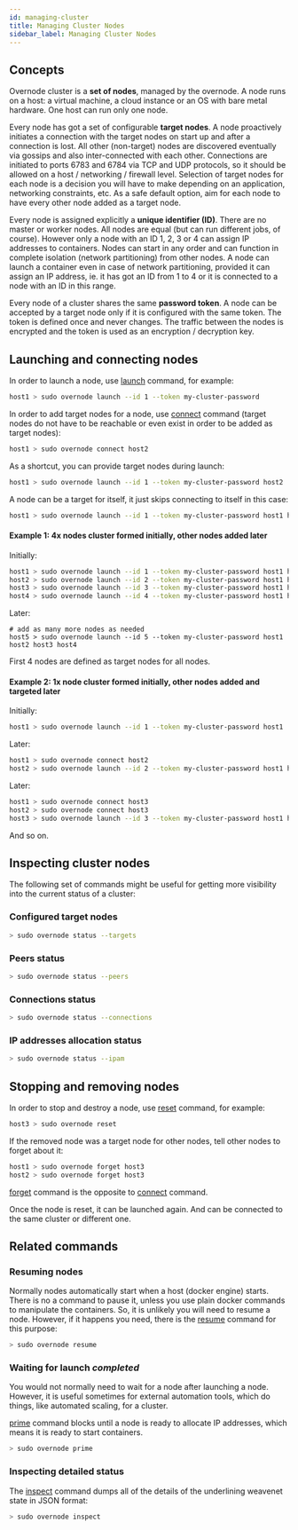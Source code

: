 ```yaml
---
id: managing-cluster
title: Managing Cluster Nodes
sidebar_label: Managing Cluster Nodes
---
```


## Concepts

Overnode cluster is a **set of nodes**, managed by the overnode. A node runs on a host: a virtual machine, a cloud instance or an OS with bare metal hardware. One host can run only one node.

Every node has got a set of configurable **target nodes**. A node proactively initiates a connection with the target nodes on start up and after a connection is lost. All other (non-target) nodes are discovered eventually via gossips and also inter-connected with each other. Connections are initiated to ports 6783 and 6784 via TCP and UDP protocols, so it should be allowed on a host / networking / firewall level. Selection of target nodes for each node is a decision you will have to make depending on an application, networking constraints, etc. As a safe default option, aim for each node to have every other node added as a target node.

Every node is assigned explicitly a **unique identifier (ID)**. There are no master or worker nodes. All nodes are equal (but can run different jobs, of course). However only a node with an ID 1, 2, 3 or 4 can assign IP addresses to containers. Nodes can start in any order and can function in complete isolation (network partitioning) from other nodes. A node can launch a container even in case of network partitioning, provided it can assign an IP address, ie. it has got an ID from 1 to 4 or it is connected to a node with an ID in this range.

Every node of a cluster shares the same **password token**. A node can be accepted by a target node only if it is configured with the same token. The token is defined once and never changes. The traffic between the nodes is encrypted and the token is used as an encryption / decryption key.

## Launching and connecting nodes

In order to launch a node, use [launch](cli-reference/launch) command, for example:

```bash
host1 > sudo overnode launch --id 1 --token my-cluster-password
```

In order to add target nodes for a node, use [connect](cli-reference/connect) command (target nodes do not have to be reachable or even exist in order to be added as target nodes):

```bash
host1 > sudo overnode connect host2
```

As a shortcut, you can provide target nodes during launch:

```bash
host1 > sudo overnode launch --id 1 --token my-cluster-password host2
```

A node can be a target for itself, it just skips connecting to itself in this case:

```bash
host1 > sudo overnode launch --id 1 --token my-cluster-password host1 host2
```

#### Example 1: 4x nodes cluster formed initially, other nodes added later

Initially:

```bash
host1 > sudo overnode launch --id 1 --token my-cluster-password host1 host2 host3 host4
host2 > sudo overnode launch --id 2 --token my-cluster-password host1 host2 host3 host4
host3 > sudo overnode launch --id 3 --token my-cluster-password host1 host2 host3 host4
host4 > sudo overnode launch --id 4 --token my-cluster-password host1 host2 host3 host4
```

Later: 

```
# add as many more nodes as needed
host5 > sudo overnode launch --id 5 --token my-cluster-password host1 host2 host3 host4
```

First 4 nodes are defined as target nodes for all nodes.

#### Example 2: 1x node cluster formed initially, other nodes added and targeted later

Initially:

```bash
host1 > sudo overnode launch --id 1 --token my-cluster-password host1
```

Later:

```bash
host1 > sudo overnode connect host2
host2 > sudo overnode launch --id 2 --token my-cluster-password host1 host2
```

Later:

```bash
host1 > sudo overnode connect host3
host2 > sudo overnode connect host3
host3 > sudo overnode launch --id 3 --token my-cluster-password host1 host2 host3
```

And so on.

## Inspecting cluster nodes

The following set of commands might be useful for getting more visibility into the current status of a cluster:

### Configured target nodes

```bash
> sudo overnode status --targets
```

### Peers status

```bash
> sudo overnode status --peers
```

### Connections status

```bash
> sudo overnode status --connections
```

### IP addresses allocation status

```bash
> sudo overnode status --ipam
```

## Stopping and removing nodes

In order to stop and destroy a node, use [reset](cli-reference/reset) command, for example:

```bash
host3 > sudo overnode reset
```

If the removed node was a target node for other nodes, tell other nodes to forget about it:

```bash
host1 > sudo overnode forget host3
host2 > sudo overnode forget host3
```

[forget](cli-reference/forget) command is the opposite to [connect](cli-reference/connect) command.

Once the node is reset, it can be launched again. And can be connected to the same cluster or different one.

## Related commands

### Resuming nodes

Normally nodes automatically start when a host (docker engine) starts. There is no a command to pause it, unless you use plain docker commands to manipulate the containers. So, it is unlikely you will need to resume a node. However, if it happens you need, there is the [resume](cli-reference/resume) command for this purpose:

```bash
> sudo overnode resume
```

### Waiting for launch *completed*

You would not normally need to wait for a node after launching a node. However, it is useful sometimes for external automation tools, which do things, like automated scaling, for a cluster.

[prime](cli-reference/prime) command blocks until a node is ready to allocate IP addresses, which means it is ready to start containers.

```bash
> sudo overnode prime
```

### Inspecting detailed status

The [inspect](cli-reference/inspect) command dumps all of the details of the underlining weavenet state in JSON format:

```bash
> sudo overnode inspect
```
